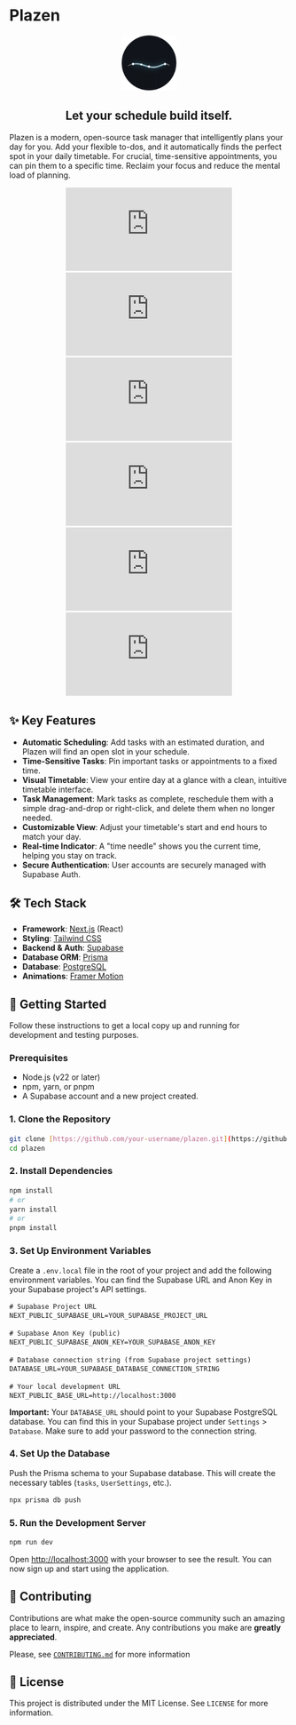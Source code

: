 # Plazen

<p align="center">
  <img src = "src/app/favicon.ico" height=100 width=100>
</p>

<h2 align="center">Let your schedule build itself.</h2>

Plazen is a modern, open-source task manager that intelligently plans your day for you. Add your flexible to-dos, and it automatically finds the perfect spot in your daily timetable. For crucial, time-sensitive appointments, you can pin them to a specific time. Reclaim your focus and reduce the mental load of planning.

<div align="center">

[![CLA assistant](https://cla-assistant.io/readme/badge/plazen/plazen.org)](https://cla-assistant.io/plazen/plazen.org)
[![MIT License](https://img.shields.io/github/license/plazen/plazen.org)](https://github.com/plazen/plazen.org/blob/main/LICENSE)
[![GitHub last commit](https://img.shields.io/github/last-commit/plazen/plazen.org)](https://github.com/plazen/plazen.org/commits/main)
[![GitHub issues](https://img.shields.io/github/issues/plazen/plazen.org)](https://github.com/plazen/plazen.org/issues)
[![GitHub forks](https://img.shields.io/github/forks/plazen/plazen.org)](https://github.com/plazen/plazen.org/network)
[![GitHub stars](https://img.shields.io/github/stars/plazen/plazen.org)](https://github.com/plazen/plazen.org/stargazers)

</div>

## ✨ Key Features

- **Automatic Scheduling**: Add tasks with an estimated duration, and Plazen will find an open slot in your schedule.
- **Time-Sensitive Tasks**: Pin important tasks or appointments to a fixed time.
- **Visual Timetable**: View your entire day at a glance with a clean, intuitive timetable interface.
- **Task Management**: Mark tasks as complete, reschedule them with a simple drag-and-drop or right-click, and delete them when no longer needed.
- **Customizable View**: Adjust your timetable's start and end hours to match your day.
- **Real-time Indicator**: A "time needle" shows you the current time, helping you stay on track.
- **Secure Authentication**: User accounts are securely managed with Supabase Auth.

## 🛠️ Tech Stack

- **Framework**: [Next.js](https://nextjs.org/) (React)
- **Styling**: [Tailwind CSS](https://tailwindcss.com/)
- **Backend & Auth**: [Supabase](https://supabase.io/)
- **Database ORM**: [Prisma](https://www.prisma.io/)
- **Database**: [PostgreSQL](https://www.postgresql.org/)
- **Animations**: [Framer Motion](https://www.framer.com/motion/)

## 🚀 Getting Started

Follow these instructions to get a local copy up and running for development and testing purposes.

### Prerequisites

- Node.js (v22 or later)
- npm, yarn, or pnpm
- A Supabase account and a new project created.

### 1. Clone the Repository

```bash
git clone [https://github.com/your-username/plazen.git](https://github.com/your-username/plazen.git)
cd plazen
```

### 2. Install Dependencies

```bash
npm install
# or
yarn install
# or
pnpm install
```

### 3. Set Up Environment Variables

Create a `.env.local` file in the root of your project and add the following environment variables. You can find the Supabase URL and Anon Key in your Supabase project's API settings.

```env
# Supabase Project URL
NEXT_PUBLIC_SUPABASE_URL=YOUR_SUPABASE_PROJECT_URL

# Supabase Anon Key (public)
NEXT_PUBLIC_SUPABASE_ANON_KEY=YOUR_SUPABASE_ANON_KEY

# Database connection string (from Supabase project settings)
DATABASE_URL=YOUR_SUPABASE_DATABASE_CONNECTION_STRING

# Your local development URL
NEXT_PUBLIC_BASE_URL=http://localhost:3000
```

**Important:** Your `DATABASE_URL` should point to your Supabase PostgreSQL database. You can find this in your Supabase project under `Settings` > `Database`. Make sure to add your password to the connection string.

### 4. Set Up the Database

Push the Prisma schema to your Supabase database. This will create the necessary tables (`tasks`, `UserSettings`, etc.).

```bash
npx prisma db push
```

### 5. Run the Development Server

```bash
npm run dev
```

Open [http://localhost:3000](http://localhost:3000) with your browser to see the result. You can now sign up and start using the application.

## 🤝 Contributing

Contributions are what make the open-source community such an amazing place to learn, inspire, and create. Any contributions you make are **greatly appreciated**.

Please, see [`CONTRIBUTING.md`](CONTRIBUTING.md) for more information

## 📄 License

This project is distributed under the MIT License. See `LICENSE` for more information.
